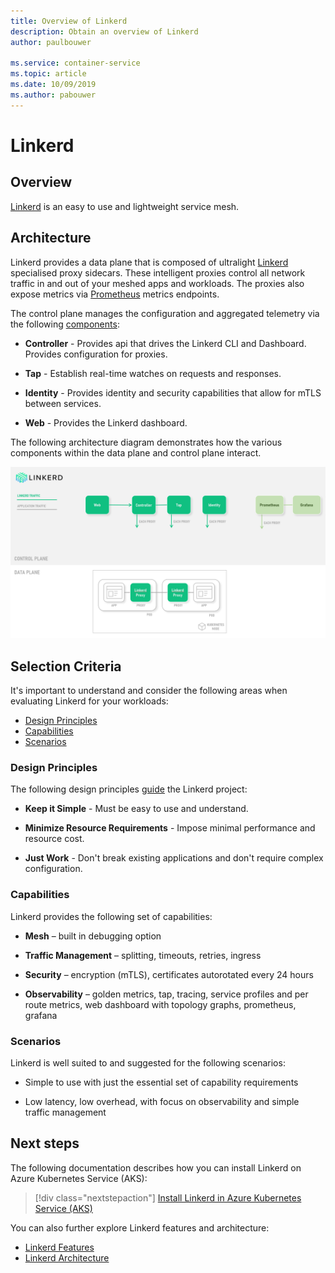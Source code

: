 ```yaml
---
title: Overview of Linkerd
description: Obtain an overview of Linkerd
author: paulbouwer

ms.service: container-service
ms.topic: article
ms.date: 10/09/2019
ms.author: pabouwer
---
```


# Linkerd

## Overview

[Linkerd][linkerd] is an easy to use and lightweight service mesh.

## Architecture

Linkerd provides a data plane that is composed of ultralight [Linkerd][linkerd-proxy] specialised proxy sidecars. These intelligent proxies control all network traffic in and out of your meshed apps and workloads. The proxies also expose metrics via [Prometheus][prometheus] metrics endpoints.

The control plane manages the configuration and aggregated telemetry via the following [components][linkerd-architecture]:

- **Controller** - Provides api that drives the Linkerd CLI and Dashboard. Provides configuration for proxies.

- **Tap** - Establish real-time watches on requests and responses.

- **Identity** - Provides identity and security capabilities that allow for mTLS between services.

- **Web** - Provides the Linkerd dashboard.


The following architecture diagram demonstrates how the various components within the data plane and control plane interact.


![Overview of Linkerd components and architecture.](media/servicemesh/linkerd/about-architecture.png)


## Selection Criteria

It's important to understand and consider the following areas when evaluating Linkerd for your workloads:

- [Design Principles](#design-principles)
- [Capabilities](#capabilities)
- [Scenarios](#scenarios)


### Design Principles

The following design principles [guide][design-principles] the Linkerd project:

- **Keep it Simple** - Must be easy to use and understand.

- **Minimize Resource Requirements** - Impose minimal performance and resource cost.

- **Just Work** - Don't break existing applications and don't require complex configuration.


### Capabilities

Linkerd provides the following set of capabilities:

- **Mesh** – built in debugging option

- **Traffic Management** – splitting, timeouts, retries, ingress

- **Security** – encryption (mTLS), certificates autorotated every 24 hours

- **Observability** – golden metrics, tap, tracing, service profiles and per route metrics, web dashboard with topology graphs, prometheus, grafana


### Scenarios

Linkerd is well suited to and suggested for the following scenarios:

- Simple to use with just the essential set of capability requirements

- Low latency, low overhead, with focus on observability and simple traffic management


## Next steps

The following documentation describes how you can install Linkerd on Azure Kubernetes Service (AKS):

> [!div class="nextstepaction"]
> [Install Linkerd in Azure Kubernetes Service (AKS)][linkerd-install]

You can also further explore Linkerd features and architecture:

- [Linkerd Features][linkerd-features]
- [Linkerd Architecture][linkerd-architecture]

<!-- LINKS - external -->
[linkerd]: https://linkerd.io/2/overview/
[linkerd-architecture]: https://linkerd.io/2/reference/architecture/
[linkerd-features]: https://linkerd.io/2/features/
[design-principles]: https://linkerd.io/2/design-principles/
[linkerd-proxy]: https://github.com/linkerd/linkerd2-proxy

[grafana]: https://grafana.com/
[prometheus]: https://prometheus.io/

<!-- LINKS - internal -->
[linkerd-install]: ./servicemesh-linkerd-install.md